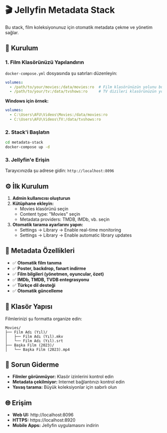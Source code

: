 # 🎬 Jellyfin Metadata Stack

Bu stack, film koleksiyonunuz için otomatik metadata çekme ve yönetim sağlar.

## 🚀 Kurulum

### 1. Film Klasörünüzü Yapılandırın

`docker-compose.yml` dosyasında şu satırları düzenleyin:

```yaml
volumes:
  - /path/to/your/movies:/data/movies:ro  # Film klasörünüzün yolunu buraya yazın
  - /path/to/your/tv:/data/tvshows:ro     # TV dizileri klasörünüzün yolunu buraya yazın
```

**Windows için örnek:**
```yaml
volumes:
  - C:\Users\AFU\Videos\Movies:/data/movies:ro
  - C:\Users\AFU\Videos\TV:/data/tvshows:ro
```

### 2. Stack'i Başlatın

```bash
cd metadata-stack
docker-compose up -d
```

### 3. Jellyfin'e Erişin

Tarayıcınızda şu adrese gidin: `http://localhost:8096`

## ⚙️ İlk Kurulum

1. **Admin kullanıcısı oluşturun**
2. **Kütüphane ekleyin:**
   - Movies klasörünü seçin
   - Content type: "Movies" seçin
   - Metadata providers: TMDB, IMDb, vb. seçin
3. **Otomatik tarama ayarlarını yapın:**
   - Settings → Library → Enable real-time monitoring
   - Settings → Library → Enable automatic library updates

## 🎯 Metadata Özellikleri

- ✅ **Otomatik film tanıma**
- ✅ **Poster, backdrop, fanart indirme**
- ✅ **Film bilgileri (yönetmen, oyuncular, özet)**
- ✅ **IMDb, TMDB, TVDB entegrasyonu**
- ✅ **Türkçe dil desteği**
- ✅ **Otomatik güncelleme**

## 📁 Klasör Yapısı

Filmlerinizi şu formatta organize edin:

```
Movies/
├── Film Adı (Yıl)/
│   ├── Film Adı (Yıl).mkv
│   └── Film Adı (Yıl).srt
├── Başka Film (2023)/
│   └── Başka Film (2023).mp4
```

## 🔧 Sorun Giderme

- **Filmler görünmüyor:** Klasör izinlerini kontrol edin
- **Metadata çekilmiyor:** Internet bağlantınızı kontrol edin
- **Yavaş tarama:** Büyük koleksiyonlar için sabırlı olun

## 🌐 Erişim

- **Web UI:** http://localhost:8096
- **HTTPS:** https://localhost:8920
- **Mobile Apps:** Jellyfin uygulamasını indirin
